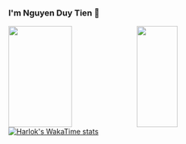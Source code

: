 ### I'm Nguyen Duy Tien 👋

<a href="https://github.com/anuraghazra/github-readme-stats">
  <img height=200 align="left" width="50%" src="https://github-readme-stats.vercel.app/api?username=0xCiD3ei&show_icons=true&&theme=transparent&rank_icon=github" />
</a>

<a href="https://github.com/anuraghazra/convoychat">
  <img height=200 align="left"  width="40%" src="https://github-readme-stats.vercel.app/api/top-langs/?username=0xCiD3ei&theme=transparent&layout=compact&langs_count=10" />
</a>

<br />
<br />

[![Harlok's WakaTime stats](https://github-readme-stats.vercel.app/api/wakatime?username=0xCiD3ei&theme=transparent&layout=compact)](https://github.com/anuraghazra/github-readme-stats)
<!--
**0xCiD3ei/0xCiD3ei** is a ✨ _special_ ✨ repository because its `README.md` (this file) appears on your GitHub profile.

Here are some ideas to get you started:

- 🔭 I’m currently working on ...
- 🌱 I’m currently learning ...
- 👯 I’m looking to collaborate on ...
- 🤔 I’m looking for help with ...
- 💬 Ask me about ...
- 📫 How to reach me: ...
- 😄 Pronouns: ...
- ⚡ Fun fact: ...
-->
